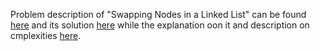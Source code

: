 Problem description of "Swapping Nodes in a Linked List" can be found [here](https://leetcode.com/problems/swapping-nodes-in-a-linked-list/description/) and its solution [here](https://github.com/aurimas13/Solutions-To-Problems/blob/main/LeetCode/Python%20Solutions/Swapping%20Nodes%20in%20a%20Linked%20List/swap.py) while the explanation oon it and description on cmplexities [here](https://leetcode.com/problems/swapping-nodes-in-a-linked-list/solutions/3525386/python-solution-beats-99/).